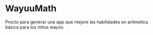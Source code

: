 # WayuuMath
Procto para generar una app que mejore las habilidades en arítmetica básica para los niños wayúu
